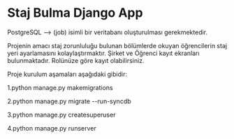 # Staj Bulma Django App
PostgreSQL --> (job) isimli bir veritabanı oluşturulması gerekmektedir.

Projenin amacı staj zorunluluğu bulunan bölümlerde okuyan öğrencilerin staj yeri ayarlamasını kolaylaştırmaktır. Şirket ve Öğrenci kayıt ekranları bulunmaktadır. Rolünüze göre kayıt olabilirsiniz.

Proje kurulum aşamaları aşağıdaki gibidir:


1.python manage.py makemigrations 

2.python manage.py migrate --run-syncdb

3.python manage.py createsuperuser

4.python manage.py runserver


